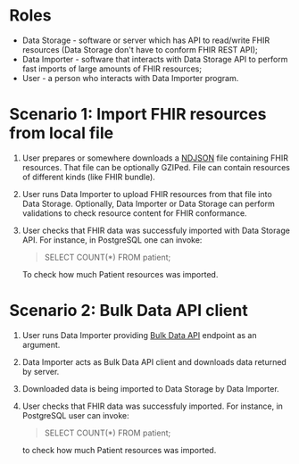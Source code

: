Roles
=====

* Data Storage - software or server which has API to read/write FHIR
  resources (Data Storage don't have to conform FHIR REST API);
* Data Importer - software that interacts with Data Storage API to
  perform fast imports of large amounts of FHIR resources;
* User - a person who interacts with Data Importer program.

Scenario 1: Import FHIR resources from local file
=================================================

1. User prepares or somewhere downloads a [NDJSON](http://ndjson.org/)
   file containing FHIR resources. That file can be optionally
   GZIPed. File can contain resources of different kinds (like FHIR bundle).

2. User runs Data Importer to upload FHIR resources from that file
   into Data Storage. Optionally, Data Importer or Data Storage can
   perform validations to check resource content for FHIR conformance.

3. User checks that FHIR data was successfuly imported with Data
   Storage API. For instance, in PostgreSQL one can invoke:

   > SELECT COUNT(*) FROM patient;

   To check how much Patient resources was imported.

Scenario 2: Bulk Data API client
=================================================

1. User runs Data Importer providing [Bulk Data
   API](https://github.com/smart-on-fhir/fhir-bulk-data-docs) endpoint
   as an argument.

2. Data Importer acts as Bulk Data API client and downloads data
   returned by server.

3. Downloaded data is being imported to Data Storage by Data Importer.

4. User checks that FHIR data was successfuly imported. For instance,
   in PostgreSQL user can invoke:

   > SELECT COUNT(*) FROM patient;

   to check how much Patient resources was imported.
